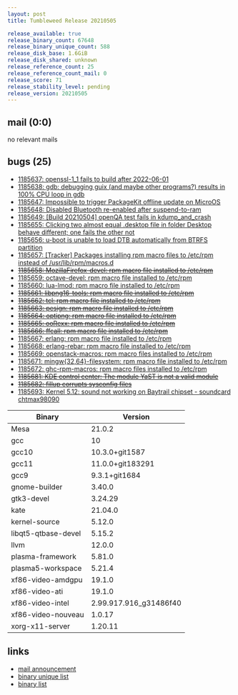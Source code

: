 ```yaml
---
layout: post
title: Tumbleweed Release 20210505

release_available: true
release_binary_count: 67648
release_binary_unique_count: 588
release_disk_base: 1.6GiB
release_disk_shared: unknown
release_reference_count: 25
release_reference_count_mail: 0
release_score: 71
release_stability_level: pending
release_version: 20210505
---
```


## mail (0:0)

no relevant mails

## bugs (25)

<!--more-->

- [1185637: openssl-1_1 fails to build after 2022-06-01](https://bugzilla.opensuse.org/show_bug.cgi?id=1185637)
- [1185638: gdb: debugging guix (and maybe other programs?) results in 100% CPU loop in gdb](https://bugzilla.opensuse.org/show_bug.cgi?id=1185638)
- [1185647: Impossible to trigger PackageKit offline update on MicroOS](https://bugzilla.opensuse.org/show_bug.cgi?id=1185647)
- [1185648: Disabled Bluetooth re-enabled after suspend-to-ram](https://bugzilla.opensuse.org/show_bug.cgi?id=1185648)
- [1185649: \[Build 20210504\] openQA test fails in kdump_and_crash](https://bugzilla.opensuse.org/show_bug.cgi?id=1185649)
- [1185655: Clicking two almost equal .desktop file in folder Desktop behave different; one fails the other not](https://bugzilla.opensuse.org/show_bug.cgi?id=1185655)
- [1185656: u-boot is unable to load DTB automatically from BTRFS partition](https://bugzilla.opensuse.org/show_bug.cgi?id=1185656)
- [1185657: \[Tracker\] Packages installing rpm macro files to /etc/rpm instead of /usr/lib/rpm/macros.d](https://bugzilla.opensuse.org/show_bug.cgi?id=1185657)
- ~~[1185658: MozillaFirefox-devel: rpm macro file installed to /etc/rpm](https://bugzilla.opensuse.org/show_bug.cgi?id=1185658)~~
- [1185659: octave-devel:  rpm macro file installed to /etc/rpm](https://bugzilla.opensuse.org/show_bug.cgi?id=1185659)
- [1185660: lua-lmod: rpm macro file installed to /etc/rpm](https://bugzilla.opensuse.org/show_bug.cgi?id=1185660)
- ~~[1185661: libpng16-tools: rpm macro file installed to /etc/rpm](https://bugzilla.opensuse.org/show_bug.cgi?id=1185661)~~
- ~~[1185662: tcl: rpm macro file installed to /etc/rpm](https://bugzilla.opensuse.org/show_bug.cgi?id=1185662)~~
- ~~[1185663: pesign: rpm macro file installed to /etc/rpm](https://bugzilla.opensuse.org/show_bug.cgi?id=1185663)~~
- ~~[1185664: optipng: rpm macro file installed to /etc/rpm](https://bugzilla.opensuse.org/show_bug.cgi?id=1185664)~~
- ~~[1185665: ooRexx: rpm macro file installed to /etc/rpm](https://bugzilla.opensuse.org/show_bug.cgi?id=1185665)~~
- ~~[1185666: ffcall: rpm macro file installed to /etc/rpm](https://bugzilla.opensuse.org/show_bug.cgi?id=1185666)~~
- [1185667: erlang: rpm macro file installed to /etc/rpm](https://bugzilla.opensuse.org/show_bug.cgi?id=1185667)
- [1185668: erlang-rebar: rpm macro file installed to /etc/rpm](https://bugzilla.opensuse.org/show_bug.cgi?id=1185668)
- [1185669: openstack-macros: rpm macro files installed to /etc/rpm](https://bugzilla.opensuse.org/show_bug.cgi?id=1185669)
- [1185671: mingw{32,64}-filesystem: rpm macro file installed to /etc/rpm](https://bugzilla.opensuse.org/show_bug.cgi?id=1185671)
- [1185672: ghc-rpm-macros: rpm macro files installed to /etc/rpm](https://bugzilla.opensuse.org/show_bug.cgi?id=1185672)
- ~~[1185681: KDE control center: The module YaST is not a valid module](https://bugzilla.opensuse.org/show_bug.cgi?id=1185681)~~
- ~~[1185682: fillup corrupts sysconfig files](https://bugzilla.opensuse.org/show_bug.cgi?id=1185682)~~
- [1185693: Kernel 5.12: sound not working on Baytrail chipset - soundcard chtmax98090](https://bugzilla.opensuse.org/show_bug.cgi?id=1185693)

Binary | Version
--- | ---
Mesa | 21.0.2
gcc | 10
gcc10 | 10.3.0+git1587
gcc11 | 11.0.0+git183291
gcc9 | 9.3.1+git1684
gnome-builder | 3.40.0
gtk3-devel | 3.24.29
kate | 21.04.0
kernel-source | 5.12.0
libqt5-qtbase-devel | 5.15.2
llvm | 12.0.0
plasma-framework | 5.81.0
plasma5-workspace | 5.21.4
xf86-video-amdgpu | 19.1.0
xf86-video-ati | 19.1.0
xf86-video-intel | 2.99.917.916_g31486f40
xf86-video-nouveau | 1.0.17
xorg-x11-server | 1.20.11

## links

- [mail announcement](https://github.com/boombatower/tumbleweed-review/issues/10)
- [binary unique list](http://download.opensuse.org/history/20210505/rpm.unique.list)
- [binary list](http://download.opensuse.org/history/20210505/rpm.list)
